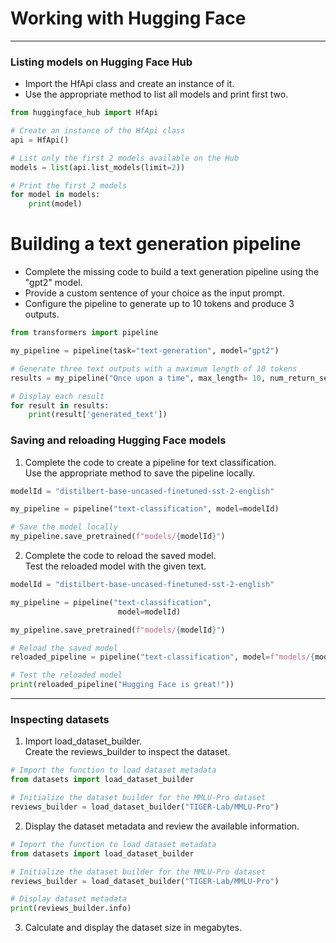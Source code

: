 # Working with Hugging Face
---
### Listing models on Hugging Face Hub
* Import the HfApi class and create an instance of it.
* Use the appropriate method to list all models and print first two.
```python
from huggingface_hub import HfApi

# Create an instance of the HfApi class
api = HfApi()

# List only the first 2 models available on the Hub
models = list(api.list_models(limit=2))

# Print the first 2 models
for model in models:
    print(model)
```
# Building a text generation pipeline
* Complete the missing code to build a text generation pipeline using the "gpt2" model.
* Provide a custom sentence of your choice as the input prompt.
* Configure the pipeline to generate up to 10 tokens and produce 3 outputs.
```python
from transformers import pipeline 

my_pipeline = pipeline(task="text-generation", model="gpt2")

# Generate three text outputs with a maximum length of 10 tokens
results = my_pipeline("Once upon a time", max_length= 10, num_return_sequences=3)

# Display each result
for result in results:
    print(result['generated_text'])
```
### Saving and reloading Hugging Face models
1. Complete the code to create a pipeline for text classification.    
Use the appropriate method to save the pipeline locally.
```python
modelId = "distilbert-base-uncased-finetuned-sst-2-english"

my_pipeline = pipeline("text-classification", model=modelId)

# Save the model locally
my_pipeline.save_pretrained(f"models/{modelId}")
```
2. Complete the code to reload the saved model.   
Test the reloaded model with the given text.
```python
modelId = "distilbert-base-uncased-finetuned-sst-2-english"

my_pipeline = pipeline("text-classification", 
                        model=modelId)

my_pipeline.save_pretrained(f"models/{modelId}")

# Reload the saved model
reloaded_pipeline = pipeline("text-classification", model=f"models/{modelId}")

# Test the reloaded model
print(reloaded_pipeline("Hugging Face is great!"))
```
---
### Inspecting datasets
1. Import load_dataset_builder.   
Create the reviews_builder to inspect the dataset.
```python
# Import the function to load dataset metadata
from datasets import load_dataset_builder

# Initialize the dataset builder for the MMLU-Pro dataset
reviews_builder = load_dataset_builder("TIGER-Lab/MMLU-Pro")
```
2. Display the dataset metadata and review the available information.
```python
# Import the function to load dataset metadata
from datasets import load_dataset_builder

# Initialize the dataset builder for the MMLU-Pro dataset
reviews_builder = load_dataset_builder("TIGER-Lab/MMLU-Pro")

# Display dataset metadata
print(reviews_builder.info)
```
3. Calculate and display the dataset size in megabytes.
